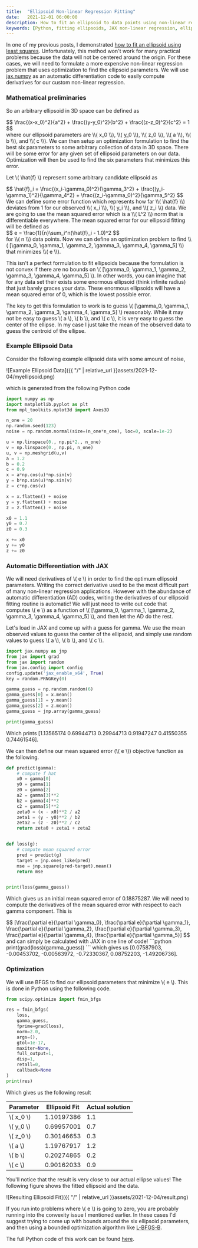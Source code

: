 ```yaml
---
title:  "Ellipsoid Non-linear Regression Fitting"
date:   2021-12-01 06:00:00
description: How to fit an ellipsoid to data points using non-linear regression. Included is a simple Python example using JAX.
keywords: [Python, fitting ellipsoids, JAX non-linear regression, ellipsoid regression]
---
```


In one of my previous posts, I demonstrated [how to fit an ellipsoid using least squares](https://jekel.me/2021/Non-linear-Ellipsoid-Regression/). Unfortunately, this method won't work for many practical problems because the data will not be centered around the origin. For these cases, we will need to formulate a more expensive non-linear regression problem that uses optimization to find the ellipsoid parameters. We will use [jax.numpy](https://jax.readthedocs.io/en/latest/jax.numpy.html) as an automatic differentiation code to easily compute derivatives for our custom non-linear regression.

### Mathematical preliminaries

So an arbitrary ellipsoid in 3D space can be defined as
<div>
$$
\frac{(x-x_0)^2}{a^2} + \frac{(y-y_0)^2}{b^2} + \frac{(z-z_0)^2}{c^2} = 1
$$
</div>
where our ellipsoid parameters are <span>\\( x_0 \\)</span>, <span>\\( y_0 \\)</span>, <span>\\( z_0 \\)</span>, <span>\\( a \\)</span>, <span>\\( b \\)</span>, and <span>\\( c \\)</span>. We can then setup an optimization formulation to find the best six parameters to some arbitrary collection of data in 3D space. There will be some error for any given set of ellipsoid parameters on our data. Optimization will then be used to find the six parameters that minimizes this error.

Let <span>\\( \hat{f} \\)</span> represent some arbitrary candidate ellipsoid as
<div>
$$
\hat{f}_i = \frac{(x_i-\gamma_0)^2}{\gamma_3^2} + \frac{(y_i-\gamma_1)^2}{\gamma_4^2} + \frac{(z_i-\gamma_0)^2}{\gamma_5^2}
$$
</div>
We can define some error function which represents how far <span>\\( \hat{f} \\)</span> deviates from 1 for our observed <span>\\( x_i \\)</span>, <span>\\( y_i \\)</span>, and <span>\\( z_i \\)</span> data. We are going to use the mean squared error which is a <span>\\( L^2 \\)</span> norm that is differentiable everywhere. The mean squared error for our ellipsoid fitting will be defined as
<div>
$$
e = \frac{1}{n}\sum_i^n(\hat{f}_i - 1.0)^2
$$
</div>
for <span>\\( n \\)</span> data points. Now we can define an optimization problem to find <span>\\( [\gamma_0, \gamma_1, \gamma_2, \gamma_3, \gamma_4, \gamma_5] \\)</span> that minimizes <span>\\( e \\)</span>.

This isn't a perfect formulation to fit ellipsoids because the formulation is not convex if there are no bounds on <span>\\( [\gamma_0, \gamma_1, \gamma_2, \gamma_3, \gamma_4, \gamma_5] \\)</span>. In other words, you can imagine that for any data set their exists some enormous ellipsoid (think infinite radius) that just barely graces your data. These enormous ellipsoids will have a mean squared error of 0, which is the lowest possible error.

The key to get this formulation to work is to guess <span>\\( [\gamma_0, \gamma_1, \gamma_2, \gamma_3, \gamma_4, \gamma_5] \\)</span> reasonably. While it may not be easy to guess <span>\\( a \\)</span>, <span>\\( b \\)</span>, and <span>\\( c \\)</span>, it is very easy to guess the center of the ellipse. In my case I just take the mean of the observed data to guess the centroid of the ellipse.

### Example Ellipsoid Data

Consider the following example ellipsoid data with some amount of noise,

![Example Ellipsoid Data]({{ "/" | relative_url  }}assets/2021-12-04/myellipsoid.png)

which is generated from the following Python code

```python
import numpy as np
import matplotlib.pyplot as plt
from mpl_toolkits.mplot3d import Axes3D

n_one = 20
np.random.seed(123)
noise = np.random.normal(size=(n_one*n_one), loc=0, scale=1e-2)

u = np.linspace(0., np.pi*2., n_one)
v = np.linspace(0., np.pi, n_one)
u, v = np.meshgrid(u,v)
a = 1.2
b = 0.2
c = 0.9
x = a*np.cos(u)*np.sin(v) 
y = b*np.sin(u)*np.sin(v)
z = c*np.cos(v)

x = x.flatten() + noise
y = y.flatten() + noise
z = z.flatten() + noise

x0 = 1.1
y0 = 0.7
z0 = 0.3

x += x0
y += y0
z += z0
```

### Automatic Differentiation with JAX

We will need derivatives of <span>\\( e \\)</span> in order to find the optimum ellipsoid parameters. Writing the correct derivative used to be the most difficult part of many non-linear regression applications. However with the abundance of automatic differentiation (AD) codes, writing the derivatives of our ellipsoid fitting routine is automatic! We will just need to write out code that computes <span>\\( e \\)</span> as a function of <span>\\( [\gamma_0, \gamma_1, \gamma_2, \gamma_3, \gamma_4, \gamma_5] \\)</span>, and then let the AD do the rest.   

Let's load in JAX and come up with a guess for gamma. We use the mean observed values to guess the center of the ellipsoid, and simply use random values to guess <span>\\( a \\)</span>, <span>\\( b \\)</span>, and <span>\\( c \\)</span>.

```python
import jax.numpy as jnp
from jax import grad
from jax import random
from jax.config import config
config.update('jax_enable_x64', True)
key = random.PRNGKey(0)

gamma_guess = np.random.random(6)
gamma_guess[0] = x.mean()
gamma_guess[1] = y.mean()
gamma_guess[2] = z.mean()
gamma_guess = jnp.array(gamma_guess)

print(gamma_guess)
```

Which prints [1.13565174 0.69944713 0.29944713 0.91947247 0.41550355 0.74461546].

We can then define our mean squared error (<span>\\( e \\)</span>) objective function as the following.

```python
def predict(gamma):
    # compute f hat
    x0 = gamma[0]
    y0 = gamma[1]
    z0 = gamma[2]
    a2 = gamma[3]**2
    b2 = gamma[4]**2
    c2 = gamma[5]**2
    zeta0 = (x - x0)**2 / a2
    zeta1 = (y - y0)**2 / b2
    zeta2 = (z - z0)**2 / c2
    return zeta0 + zeta1 + zeta2


def loss(g):
    # compute mean squared error
    pred = predict(g)
    target = jnp.ones_like(pred)
    mse = jnp.square(pred-target).mean()
    return mse


print(loss(gamma_guess))
```

Which gives us an initial mean squared error of 0.18875287. We will need to compute the derivatives of the mean squared error with respect to each gamma component. This is
<div>
$$
[\frac{\partial e}{\partial \gamma_0}, 
\frac{\partial e}{\partial \gamma_1}, 
\frac{\partial e}{\partial \gamma_2}, 
\frac{\partial e}{\partial \gamma_3}, 
\frac{\partial e}{\partial \gamma_4}, 
\frac{\partial e}{\partial \gamma_5}]
$$
</div>
and can simply be calculated with JAX in one line of code!
```python
print(grad(loss)(gamma_guess))
```
which gives us [0.07587903, -0.00453702, -0.00563972, -0.72330367, 0.08752203, -1.49206736].

### Optimization

We will use BFGS to find our ellipsoid parameters that minimize <span>\\( e \\)</span>. This is done in Python using the following code.

```python
from scipy.optimize import fmin_bfgs

res = fmin_bfgs(
    loss,
    gamma_guess,
    fprime=grad(loss),
    norm=2.0,
    args=(),
    gtol=1e-17,
    maxiter=None,
    full_output=1,
    disp=1,
    retall=0,
    callback=None
)
print(res)
```

Which gives us the following result

| Parameter                | Ellipsoid Fit | Actual solution |
| ------------------------ | ------------- | --------------- |
| <span>\\( x_0 \\)</span> | 1.10197386    | 1.1             |
| <span>\\( y_0 \\)</span> | 0.69957001    | 0.7             |
| <span>\\( z_0 \\)</span> | 0.30146653    | 0.3             |
| <span>\\( a \\)</span>   | 1.19767917    | 1.2             |
| <span>\\( b \\)</span>   | 0.20274865    | 0.2             |
| <span>\\( c \\)</span>   | 0.90162033    | 0.9             |

You'll notice that the result is very close to our actual ellipse values! The following figure shows the fitted ellipsoid and the data.

![Resulting Ellipsoid Fit]({{ "/" | relative_url  }}assets/2021-12-04/result.png)

If you run into problems where <span>\\( e \\)</span> is going to zero, you are probably running into the convexity issue I mentioned earlier. In these cases I'd suggest trying to come up with bounds around the six ellipsoid parameters, and then using a bounded optimization algorithm like [L-BFGS-B](https://docs.scipy.org/doc/scipy/reference/optimize.minimize-lbfgsb.html).

The full Python code of this work can be found [here](https://github.com/cjekel/cjekel.github.io/tree/master/assets/2021-12-04).
